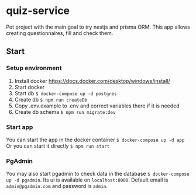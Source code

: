 # quiz-service

Pet project with the main goal to try nestjs and prisma ORM. This app allows creating questionnaires, fill and check them.

## Start

### Setup environment

1. Install docker https://docs.docker.com/desktop/windows/install/
2. Start docker
3. Start db `$ docker-compose up -d postgres`
4. Create db `$ npm run createDb`
5. Copy .env.example to .env and correct variables there if it is needed
6. Create db schema `$ npm run migrate:dev`

### Start app
You can start the app in the docker container
`$ docker-compose up -d app`
Or you can start it directly
`$ npm run start`

### PgAdmin

You may also start pgadmin to check data in the database `$ docker-compose up -d pgadmin`. Its ui is available on `localhost:8080`. Default email is `admin@pgadmin.com` and password is `admin`.